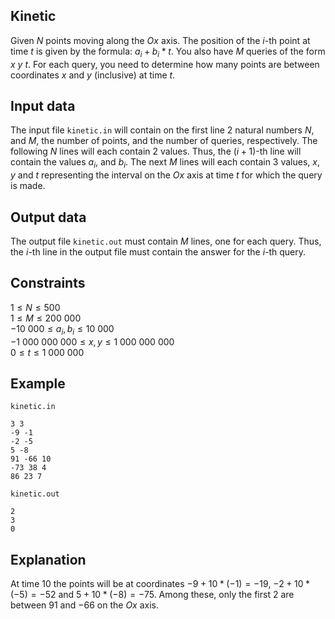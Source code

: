 ## Kinetic

Given $N$ points moving along the $Ox$ axis. The position of the $i$-th point at time $t$ is given by the formula: $a_i + b_i * t$. You also have $M$ queries of the form $x \ y \ t$. For each query, you need to determine how many points are between coordinates $x$ and $y$ (inclusive) at time $t$.

## Input data

The input file `kinetic.in` will contain on the first line 2 natural numbers $N$, and $M$, the number of points, and the number of queries, respectively. The following $N$ lines will each contain 2 values. Thus, the $(i+1)$-th line will contain the values $a_i$, and $b_i$. The next $M$ lines will each contain 3 values, $x$, $y$ and $t$ representing the interval on the $Ox$ axis at time $t$ for which the query is made.

## Output data

The output file `kinetic.out` must contain $M$ lines, one for each query. Thus, the $i$-th line in the output file must contain the answer for the $i$-th query.

## Constraints

$1 \leq N \leq 500$  
$1 \leq M \leq 200\ 000$  
$-10\ 000 \leq a_i, b_i \leq 10\ 000$  
$-1\ 000\ 000\ 000 \leq x, y \leq 1\ 000\ 000\ 000$  
$0 \leq t \leq 1\ 000\ 000$

## Example

`kinetic.in` 
```
3 3
-9 -1
-2 -5
5 -8
91 -66 10
-73 38 4
86 23 7
```

`kinetic.out`
```
2
3
0
```

## Explanation

At time $10$ the points will be at coordinates $-9 + 10 * (-1) = -19$, $-2 + 10 * (-5) = -52$ and $5 + 10 * (-8) = -75$. Among these, only the first 2 are between $91$ and $-66$ on the $Ox$ axis.
